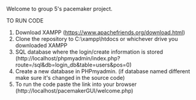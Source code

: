 Welcome to group 5's pacemaker project.

TO RUN CODE
1. Download XAMPP (https://www.apachefriends.org/download.html)
2. Clone the repository to C:\xampp\htdocs or whichever drive you downloaded XAMPP
3. SQL database where the login/create information is stored (http://localhost/phpmyadmin/index.php?route=/sql&db=login_db&table=users&pos=0)
4. Create a new database in PHPmyadmin. (if database named different make sure it's changed in the source code)
5. To run the code paste the link into your browser (http://localhost/pacemakerGUI/welcome.php)
